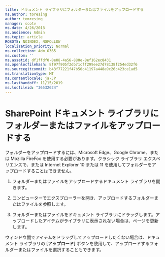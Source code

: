 ```yaml
---
title: ドキュメント ライブラリにフォルダーまたはファイルをアップロードする
ms.author: toresing
author: tomresing
manager: scotv
ms.date: 4/26/2018
ms.audience: Admin
ms.topic: article
ROBOTS: NOINDEX, NOFOLLOW
localization_priority: Normal
ms.collection: Adm_O365
ms.custom: ''
ms.assetid: df1ffdf0-8e08-4a56-880e-8ef162ec8431
ms.openlocfilehash: 8f97f905f2db71cff299ee27d78138f254ed32f6
ms.sourcegitcommit: b43f77221f47b50c41197a448a9c26c423ce1ad5
ms.translationtype: MT
ms.contentlocale: ja-JP
ms.lasthandoff: 11/15/2019
ms.locfileid: "36532624"
---
```

# <a name="upload-a-folder-or-files-to-a-sharepoint-document-library"></a>SharePoint ドキュメント ライブラリにフォルダーまたはファイルをアップロードする

フォルダーをアップロードするには、Microsoft Edge、Google Chrome、または Mozilla FireFox を使用する必要があります。クラシック ライブラリ エクスペリエンスで、または Internet Explorer 10 または 11 を使用してフォルダーをアップロードすることはできません。
  
1. フォルダーまたはファイルをアップロードするドキュメント ライブラリを開きます。
    
2. コンピューターでエクスプローラーを開き、アップロードするフォルダーまたはファイルを参照します。
    
3. フォルダーまたはファイルをドキュメント ライブラリにドラッグします。アップロードしたアイテムがライブラリに表示されない場合は、ページを更新します。 
    
ウィンドウ間でアイテムをドラッグしてアップロードしたくない場合は、ドキュメント ライブラリの [**アップロード**] ボタンを使用して、アップロードするフォルダーまたはファイルを選択することもできます。 
  

